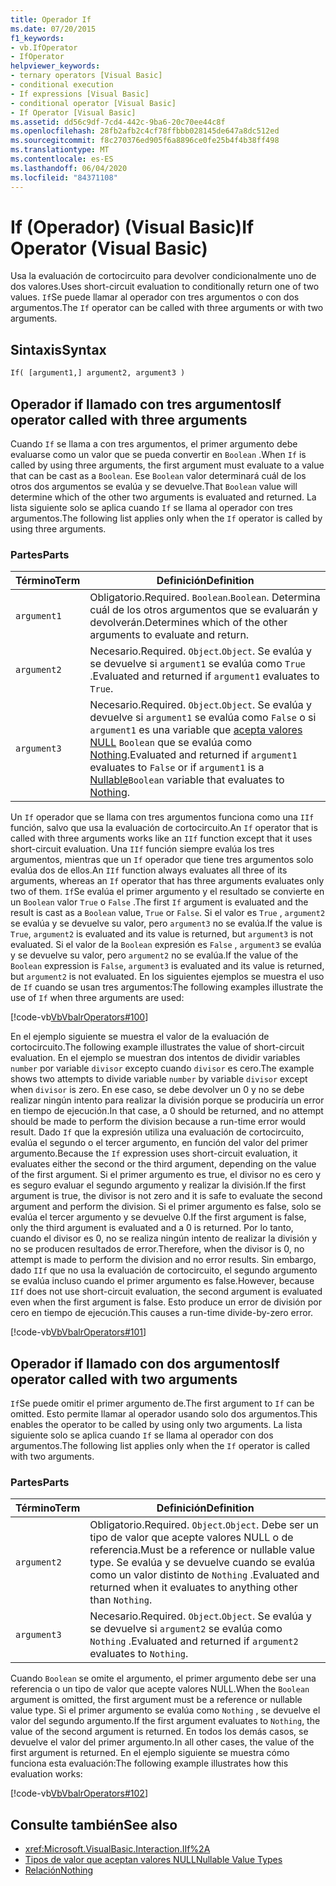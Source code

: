 ```yaml
---
title: Operador If
ms.date: 07/20/2015
f1_keywords:
- vb.IfOperator
- IfOperator
helpviewer_keywords:
- ternary operators [Visual Basic]
- conditional execution
- If expressions [Visual Basic]
- conditional operator [Visual Basic]
- If Operator [Visual Basic]
ms.assetid: dd56c9df-7cd4-442c-9ba6-20c70ee44c8f
ms.openlocfilehash: 28fb2afb2c4cf78ffbbb028145de647a8dc512ed
ms.sourcegitcommit: f8c270376ed905f6a8896ce0fe25b4f4b38ff498
ms.translationtype: MT
ms.contentlocale: es-ES
ms.lasthandoff: 06/04/2020
ms.locfileid: "84371108"
---
```

# <a name="if-operator-visual-basic"></a><span data-ttu-id="ebb21-102">If (Operador) (Visual Basic)</span><span class="sxs-lookup"><span data-stu-id="ebb21-102">If Operator (Visual Basic)</span></span>

<span data-ttu-id="ebb21-103">Usa la evaluación de cortocircuito para devolver condicionalmente uno de dos valores.</span><span class="sxs-lookup"><span data-stu-id="ebb21-103">Uses short-circuit evaluation to conditionally return one of two values.</span></span> <span data-ttu-id="ebb21-104">`If`Se puede llamar al operador con tres argumentos o con dos argumentos.</span><span class="sxs-lookup"><span data-stu-id="ebb21-104">The `If` operator can be called with three arguments or with two arguments.</span></span>

## <a name="syntax"></a><span data-ttu-id="ebb21-105">Sintaxis</span><span class="sxs-lookup"><span data-stu-id="ebb21-105">Syntax</span></span>

```vb
If( [argument1,] argument2, argument3 )
```

## <a name="if-operator-called-with-three-arguments"></a><span data-ttu-id="ebb21-106">Operador if llamado con tres argumentos</span><span class="sxs-lookup"><span data-stu-id="ebb21-106">If operator called with three arguments</span></span>

<span data-ttu-id="ebb21-107">Cuando `If` se llama a con tres argumentos, el primer argumento debe evaluarse como un valor que se pueda convertir en `Boolean` .</span><span class="sxs-lookup"><span data-stu-id="ebb21-107">When `If` is called by using three arguments, the first argument must evaluate to a value that can be cast as a `Boolean`.</span></span> <span data-ttu-id="ebb21-108">Ese `Boolean` valor determinará cuál de los otros dos argumentos se evalúa y se devuelve.</span><span class="sxs-lookup"><span data-stu-id="ebb21-108">That `Boolean` value will determine which of the other two arguments is evaluated and returned.</span></span> <span data-ttu-id="ebb21-109">La lista siguiente solo se aplica cuando `If` se llama al operador con tres argumentos.</span><span class="sxs-lookup"><span data-stu-id="ebb21-109">The following list applies only when the `If` operator is called by using three arguments.</span></span>

### <a name="parts"></a><span data-ttu-id="ebb21-110">Partes</span><span class="sxs-lookup"><span data-stu-id="ebb21-110">Parts</span></span>

|<span data-ttu-id="ebb21-111">Término</span><span class="sxs-lookup"><span data-stu-id="ebb21-111">Term</span></span>|<span data-ttu-id="ebb21-112">Definición</span><span class="sxs-lookup"><span data-stu-id="ebb21-112">Definition</span></span>|
|---|---|
|`argument1`|<span data-ttu-id="ebb21-113">Obligatorio.</span><span class="sxs-lookup"><span data-stu-id="ebb21-113">Required.</span></span> <span data-ttu-id="ebb21-114">`Boolean`.</span><span class="sxs-lookup"><span data-stu-id="ebb21-114">`Boolean`.</span></span> <span data-ttu-id="ebb21-115">Determina cuál de los otros argumentos que se evaluarán y devolverán.</span><span class="sxs-lookup"><span data-stu-id="ebb21-115">Determines which of the other arguments to evaluate and return.</span></span>|
|`argument2`|<span data-ttu-id="ebb21-116">Necesario.</span><span class="sxs-lookup"><span data-stu-id="ebb21-116">Required.</span></span> <span data-ttu-id="ebb21-117">`Object`.</span><span class="sxs-lookup"><span data-stu-id="ebb21-117">`Object`.</span></span> <span data-ttu-id="ebb21-118">Se evalúa y se devuelve si `argument1` se evalúa como `True` .</span><span class="sxs-lookup"><span data-stu-id="ebb21-118">Evaluated and returned if `argument1` evaluates to `True`.</span></span>|
|`argument3`|<span data-ttu-id="ebb21-119">Necesario.</span><span class="sxs-lookup"><span data-stu-id="ebb21-119">Required.</span></span> <span data-ttu-id="ebb21-120">`Object`.</span><span class="sxs-lookup"><span data-stu-id="ebb21-120">`Object`.</span></span> <span data-ttu-id="ebb21-121">Se evalúa y devuelve si `argument1` se evalúa como `False` o si `argument1` es una variable que [acepta valores NULL](../../programming-guide/language-features/data-types/nullable-value-types.md) `Boolean` que se evalúa como [Nothing](../nothing.md).</span><span class="sxs-lookup"><span data-stu-id="ebb21-121">Evaluated and returned if `argument1` evaluates to `False` or if `argument1` is a [Nullable](../../programming-guide/language-features/data-types/nullable-value-types.md)`Boolean` variable that evaluates to [Nothing](../nothing.md).</span></span>|

<span data-ttu-id="ebb21-122">Un `If` operador que se llama con tres argumentos funciona como una `IIf` función, salvo que usa la evaluación de cortocircuito.</span><span class="sxs-lookup"><span data-stu-id="ebb21-122">An `If` operator that is called with three arguments works like an `IIf` function except that it uses short-circuit evaluation.</span></span> <span data-ttu-id="ebb21-123">Una `IIf` función siempre evalúa los tres argumentos, mientras que un `If` operador que tiene tres argumentos solo evalúa dos de ellos.</span><span class="sxs-lookup"><span data-stu-id="ebb21-123">An `IIf` function always evaluates all three of its arguments, whereas an `If` operator that has three arguments evaluates only two of them.</span></span> <span data-ttu-id="ebb21-124">`If`Se evalúa el primer argumento y el resultado se convierte en un `Boolean` valor `True` o `False` .</span><span class="sxs-lookup"><span data-stu-id="ebb21-124">The first `If` argument is evaluated and the result is cast as a `Boolean` value, `True` or `False`.</span></span> <span data-ttu-id="ebb21-125">Si el valor es `True` , `argument2` se evalúa y se devuelve su valor, pero `argument3` no se evalúa.</span><span class="sxs-lookup"><span data-stu-id="ebb21-125">If the value is `True`, `argument2` is evaluated and its value is returned, but `argument3` is not evaluated.</span></span> <span data-ttu-id="ebb21-126">Si el valor de la `Boolean` expresión es `False` , `argument3` se evalúa y se devuelve su valor, pero `argument2` no se evalúa.</span><span class="sxs-lookup"><span data-stu-id="ebb21-126">If the value of the `Boolean` expression is `False`, `argument3` is evaluated and its value is returned, but `argument2` is not evaluated.</span></span> <span data-ttu-id="ebb21-127">En los siguientes ejemplos se muestra el uso de `If` cuando se usan tres argumentos:</span><span class="sxs-lookup"><span data-stu-id="ebb21-127">The following examples illustrate the use of `If` when three arguments are used:</span></span>

[!code-vb[VbVbalrOperators#100](~/samples/snippets/visualbasic/VS_Snippets_VBCSharp/VbVbalrOperators/VB/Class4.vb#100)]

<span data-ttu-id="ebb21-128">En el ejemplo siguiente se muestra el valor de la evaluación de cortocircuito.</span><span class="sxs-lookup"><span data-stu-id="ebb21-128">The following example illustrates the value of short-circuit evaluation.</span></span> <span data-ttu-id="ebb21-129">En el ejemplo se muestran dos intentos de dividir variables `number` por variable `divisor` excepto cuando `divisor` es cero.</span><span class="sxs-lookup"><span data-stu-id="ebb21-129">The example shows two attempts to divide variable `number` by variable `divisor` except when `divisor` is zero.</span></span> <span data-ttu-id="ebb21-130">En ese caso, se debe devolver un 0 y no se debe realizar ningún intento para realizar la división porque se produciría un error en tiempo de ejecución.</span><span class="sxs-lookup"><span data-stu-id="ebb21-130">In that case, a 0 should be returned, and no attempt should be made to perform the division because a run-time error would result.</span></span> <span data-ttu-id="ebb21-131">Dado `If` que la expresión utiliza una evaluación de cortocircuito, evalúa el segundo o el tercer argumento, en función del valor del primer argumento.</span><span class="sxs-lookup"><span data-stu-id="ebb21-131">Because the `If` expression uses short-circuit evaluation, it evaluates either the second or the third argument, depending on the value of the first argument.</span></span> <span data-ttu-id="ebb21-132">Si el primer argumento es true, el divisor no es cero y es seguro evaluar el segundo argumento y realizar la división.</span><span class="sxs-lookup"><span data-stu-id="ebb21-132">If the first argument is true, the divisor is not zero and it is safe to evaluate the second argument and perform the division.</span></span> <span data-ttu-id="ebb21-133">Si el primer argumento es false, solo se evalúa el tercer argumento y se devuelve 0.</span><span class="sxs-lookup"><span data-stu-id="ebb21-133">If the first argument is false, only the third argument is evaluated and a 0 is returned.</span></span> <span data-ttu-id="ebb21-134">Por lo tanto, cuando el divisor es 0, no se realiza ningún intento de realizar la división y no se producen resultados de error.</span><span class="sxs-lookup"><span data-stu-id="ebb21-134">Therefore, when the divisor is 0, no attempt is made to perform the division and no error results.</span></span> <span data-ttu-id="ebb21-135">Sin embargo, dado `IIf` que no usa la evaluación de cortocircuito, el segundo argumento se evalúa incluso cuando el primer argumento es false.</span><span class="sxs-lookup"><span data-stu-id="ebb21-135">However, because `IIf` does not use short-circuit evaluation, the second argument is evaluated even when the first argument is false.</span></span> <span data-ttu-id="ebb21-136">Esto produce un error de división por cero en tiempo de ejecución.</span><span class="sxs-lookup"><span data-stu-id="ebb21-136">This causes a run-time divide-by-zero error.</span></span>

[!code-vb[VbVbalrOperators#101](~/samples/snippets/visualbasic/VS_Snippets_VBCSharp/VbVbalrOperators/VB/Class4.vb#101)]

## <a name="if-operator-called-with-two-arguments"></a><span data-ttu-id="ebb21-137">Operador if llamado con dos argumentos</span><span class="sxs-lookup"><span data-stu-id="ebb21-137">If operator called with two arguments</span></span>

<span data-ttu-id="ebb21-138">`If`Se puede omitir el primer argumento de.</span><span class="sxs-lookup"><span data-stu-id="ebb21-138">The first argument to `If` can be omitted.</span></span> <span data-ttu-id="ebb21-139">Esto permite llamar al operador usando solo dos argumentos.</span><span class="sxs-lookup"><span data-stu-id="ebb21-139">This enables the operator to be called by using only two arguments.</span></span> <span data-ttu-id="ebb21-140">La lista siguiente solo se aplica cuando `If` se llama al operador con dos argumentos.</span><span class="sxs-lookup"><span data-stu-id="ebb21-140">The following list applies only when the `If` operator is called with two arguments.</span></span>

### <a name="parts"></a><span data-ttu-id="ebb21-141">Partes</span><span class="sxs-lookup"><span data-stu-id="ebb21-141">Parts</span></span>

|<span data-ttu-id="ebb21-142">Término</span><span class="sxs-lookup"><span data-stu-id="ebb21-142">Term</span></span>|<span data-ttu-id="ebb21-143">Definición</span><span class="sxs-lookup"><span data-stu-id="ebb21-143">Definition</span></span>|
|---|---|
|`argument2`|<span data-ttu-id="ebb21-144">Obligatorio.</span><span class="sxs-lookup"><span data-stu-id="ebb21-144">Required.</span></span> <span data-ttu-id="ebb21-145">`Object`.</span><span class="sxs-lookup"><span data-stu-id="ebb21-145">`Object`.</span></span> <span data-ttu-id="ebb21-146">Debe ser un tipo de valor que acepte valores NULL o de referencia.</span><span class="sxs-lookup"><span data-stu-id="ebb21-146">Must be a reference or nullable value type.</span></span> <span data-ttu-id="ebb21-147">Se evalúa y se devuelve cuando se evalúa como un valor distinto de `Nothing` .</span><span class="sxs-lookup"><span data-stu-id="ebb21-147">Evaluated and returned when it evaluates to anything other than `Nothing`.</span></span>|
|`argument3`|<span data-ttu-id="ebb21-148">Necesario.</span><span class="sxs-lookup"><span data-stu-id="ebb21-148">Required.</span></span> <span data-ttu-id="ebb21-149">`Object`.</span><span class="sxs-lookup"><span data-stu-id="ebb21-149">`Object`.</span></span> <span data-ttu-id="ebb21-150">Se evalúa y se devuelve si `argument2` se evalúa como `Nothing` .</span><span class="sxs-lookup"><span data-stu-id="ebb21-150">Evaluated and returned if `argument2` evaluates to `Nothing`.</span></span>|

<span data-ttu-id="ebb21-151">Cuando `Boolean` se omite el argumento, el primer argumento debe ser una referencia o un tipo de valor que acepte valores NULL.</span><span class="sxs-lookup"><span data-stu-id="ebb21-151">When the `Boolean` argument is omitted, the first argument must be a reference or nullable value type.</span></span> <span data-ttu-id="ebb21-152">Si el primer argumento se evalúa como `Nothing` , se devuelve el valor del segundo argumento.</span><span class="sxs-lookup"><span data-stu-id="ebb21-152">If the first argument evaluates to `Nothing`, the value of the second argument is returned.</span></span> <span data-ttu-id="ebb21-153">En todos los demás casos, se devuelve el valor del primer argumento.</span><span class="sxs-lookup"><span data-stu-id="ebb21-153">In all other cases, the value of the first argument is returned.</span></span> <span data-ttu-id="ebb21-154">En el ejemplo siguiente se muestra cómo funciona esta evaluación:</span><span class="sxs-lookup"><span data-stu-id="ebb21-154">The following example illustrates how this evaluation works:</span></span>

[!code-vb[VbVbalrOperators#102](~/samples/snippets/visualbasic/VS_Snippets_VBCSharp/VbVbalrOperators/VB/Class4.vb#102)]

## <a name="see-also"></a><span data-ttu-id="ebb21-155">Consulte también</span><span class="sxs-lookup"><span data-stu-id="ebb21-155">See also</span></span>

- <xref:Microsoft.VisualBasic.Interaction.IIf%2A>
- [<span data-ttu-id="ebb21-156">Tipos de valor que aceptan valores NULL</span><span class="sxs-lookup"><span data-stu-id="ebb21-156">Nullable Value Types</span></span>](../../programming-guide/language-features/data-types/nullable-value-types.md)
- [<span data-ttu-id="ebb21-157">Relación</span><span class="sxs-lookup"><span data-stu-id="ebb21-157">Nothing</span></span>](../nothing.md)
